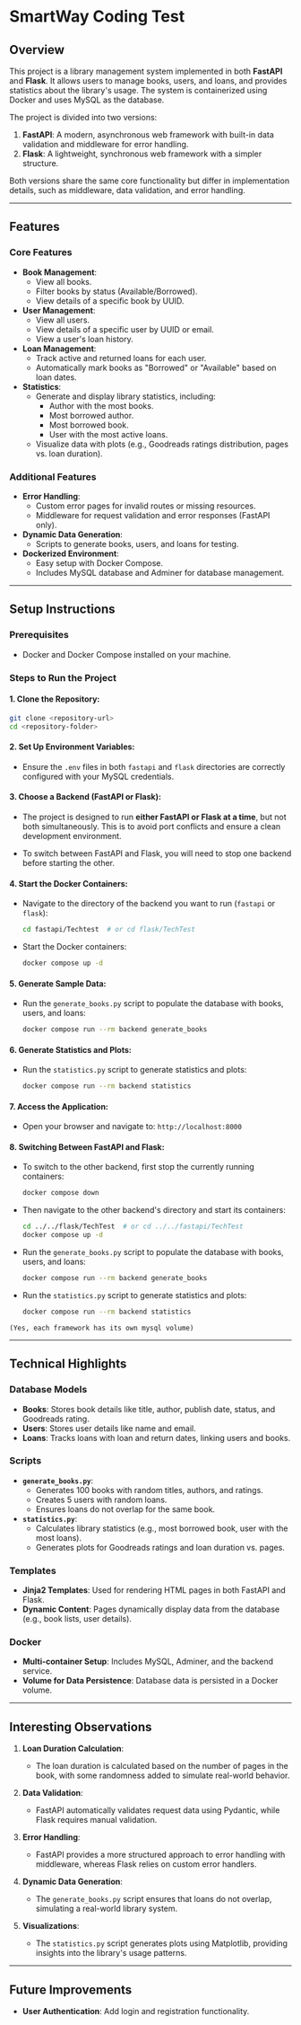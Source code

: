 # SmartWay Coding Test

## Overview

This project is a library management system implemented in both **FastAPI** and **Flask**. It allows users to manage books, users, and loans, and provides statistics about the library's usage. The system is containerized using Docker and uses MySQL as the database.

The project is divided into two versions:
1. **FastAPI**: A modern, asynchronous web framework with built-in data validation and middleware for error handling.
2. **Flask**: A lightweight, synchronous web framework with a simpler structure.

Both versions share the same core functionality but differ in implementation details, such as middleware, data validation, and error handling.

---

## Features

### Core Features
- **Book Management**:
  - View all books.
  - Filter books by status (Available/Borrowed).
  - View details of a specific book by UUID.
- **User Management**:
  - View all users.
  - View details of a specific user by UUID or email.
  - View a user's loan history.
- **Loan Management**:
  - Track active and returned loans for each user.
  - Automatically mark books as "Borrowed" or "Available" based on loan dates.
- **Statistics**:
  - Generate and display library statistics, including:
    - Author with the most books.
    - Most borrowed author.
    - Most borrowed book.
    - User with the most active loans.
  - Visualize data with plots (e.g., Goodreads ratings distribution, pages vs. loan duration).

### Additional Features
- **Error Handling**:
  - Custom error pages for invalid routes or missing resources.
  - Middleware for request validation and error responses (FastAPI only).
- **Dynamic Data Generation**:
  - Scripts to generate books, users, and loans for testing.
- **Dockerized Environment**:
  - Easy setup with Docker Compose.
  - Includes MySQL database and Adminer for database management.

---

## Setup Instructions

### Prerequisites
- Docker and Docker Compose installed on your machine.

### Steps to Run the Project

#### 1. **Clone the Repository**:
   ```bash
   git clone <repository-url>
   cd <repository-folder>
   ```

#### 2. **Set Up Environment Variables**:
   - Ensure the `.env` files in both `fastapi` and `flask` directories are correctly configured with your MySQL credentials.

#### 3. **Choose a Backend (FastAPI or Flask)**:
   - The project is designed to run **either FastAPI or Flask at a time**, but not both simultaneously. This is to avoid port conflicts and ensure a clean development environment.

   - To switch between FastAPI and Flask, you will need to stop one backend before starting the other.

#### 4. **Start the Docker Containers**:
   - Navigate to the directory of the backend you want to run (`fastapi` or `flask`):
     ```bash
     cd fastapi/Techtest  # or cd flask/TechTest
     ```
   - Start the Docker containers:
     ```bash
     docker compose up -d
     ```

#### 5. **Generate Sample Data**:
   - Run the `generate_books.py` script to populate the database with books, users, and loans:
     ```bash
     docker compose run --rm backend generate_books
     ```

#### 6. **Generate Statistics and Plots**:
   - Run the `statistics.py` script to generate statistics and plots:
     ```bash
     docker compose run --rm backend statistics
     ```

#### 7. **Access the Application**:
   - Open your browser and navigate to:
     `http://localhost:8000`

#### 8. **Switching Between FastAPI and Flask**:
   - To switch to the other backend, first stop the currently running containers:
     ```bash
     docker compose down
     ```
   - Then navigate to the other backend's directory and start its containers:
     ```bash
     cd ../../flask/TechTest  # or cd ../../fastapi/TechTest
     docker compose up -d
     ```
   - Run the `generate_books.py` script to populate the database with books, users, and loans:
     ```bash
     docker compose run --rm backend generate_books
     ```
   - Run the `statistics.py` script to generate statistics and plots:
     ```bash
     docker compose run --rm backend statistics
     ```

    (Yes, each framework has its own mysql volume)
---

## Technical Highlights

### Database Models
- **Books**: Stores book details like title, author, publish date, status, and Goodreads rating.
- **Users**: Stores user details like name and email.
- **Loans**: Tracks loans with loan and return dates, linking users and books.

### Scripts
- **`generate_books.py`**:
  - Generates 100 books with random titles, authors, and ratings.
  - Creates 5 users with random loans.
  - Ensures loans do not overlap for the same book.
- **`statistics.py`**:
  - Calculates library statistics (e.g., most borrowed book, user with the most loans).
  - Generates plots for Goodreads ratings and loan duration vs. pages.

### Templates
- **Jinja2 Templates**: Used for rendering HTML pages in both FastAPI and Flask.
- **Dynamic Content**: Pages dynamically display data from the database (e.g., book lists, user details).

### Docker
- **Multi-container Setup**: Includes MySQL, Adminer, and the backend service.
- **Volume for Data Persistence**: Database data is persisted in a Docker volume.

---

## Interesting Observations

1. **Loan Duration Calculation**:
   - The loan duration is calculated based on the number of pages in the book, with some randomness added to simulate real-world behavior.

2. **Data Validation**:
   - FastAPI automatically validates request data using Pydantic, while Flask requires manual validation.

3. **Error Handling**:
   - FastAPI provides a more structured approach to error handling with middleware, whereas Flask relies on custom error handlers.

4. **Dynamic Data Generation**:
   - The `generate_books.py` script ensures that loans do not overlap, simulating a real-world library system.

5. **Visualizations**:
   - The `statistics.py` script generates plots using Matplotlib, providing insights into the library's usage patterns.

---

## Future Improvements

- **User Authentication**: Add login and registration functionality.

